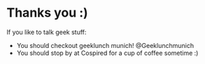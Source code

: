 Thanks you :)
=============

If you like to talk geek stuff: 
* You should checkout geeklunch munich! @Geeklunchmunich
* You should stop by at Cospired for a cup of coffee sometime :)

